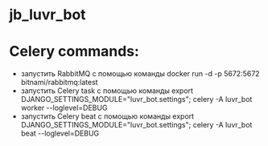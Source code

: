 # jb_luvr_bot
# Celery commands:
- запустить RabbitMQ с помощью команды docker run -d -p 5672:5672 bitnami/rabbitmq:latest
- запустить Celery task с помощью команды export DJANGO_SETTINGS_MODULE="luvr_bot.settings"; celery -A luvr_bot worker --loglevel=DEBUG
- запустить Celery beat с помощью команды export DJANGO_SETTINGS_MODULE="luvr_bot.settings"; celery -A luvr_bot beat --loglevel=DEBUG
